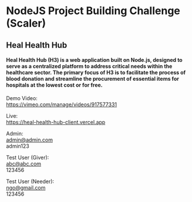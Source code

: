 # NodeJS Project Building Challenge (Scaler)

## Heal Health Hub
#### Heal Health Hub (H3) is a web application built on Node.js, designed to serve as a centralized platform to address critical needs within the healthcare sector. The primary focus of H3 is to facilitate the process of blood donation and streamline the procurement of essential items for hospitals at the lowest cost or for free.

Demo Video:\
https://vimeo.com/manage/videos/917577331 

Live:\
https://heal-health-hub-client.vercel.app 

Admin:\
admin@admin.com\
admin123

Test User (Giver):\
abc@abc.com\
123456

Test User (Needer):\
ngo@gmail.com\
123456
